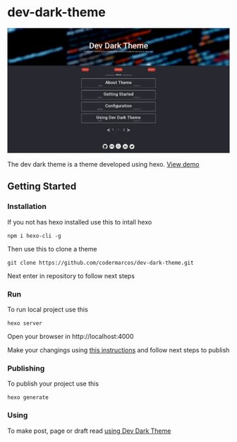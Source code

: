 # dev-dark-theme
![Screenshot](https://raw.githubusercontent.com/codermarcos/dev-dark-theme/assets/Dev-Dark-Theme.png)

The dev dark theme is a theme developed using hexo. [View demo](http://dev-dark-theme.codermarcos.com/)

## Getting Started

### Installation
If you not has hexo installed use this to intall hexo
```shell
npm i hexo-cli -g 
```
Then use this to clone a theme 
```shell
git clone https://github.com/codermarcos/dev-dark-theme.git
```
Next enter in repository to follow next steps

### Run
To run local project use this
```shell
hexo server
```
Open your browser in http://localhost:4000

Make your changings using [this instructions](http://dev-dark-theme.codermarcos.com/pt/Settings/Configuration/) and follow next steps to publish

### Publishing
To publish your project use this
```shell
hexo generate 
```

### Using
To make post, page or draft read [using Dev Dark Theme](http://dev-dark-theme.codermarcos.com/pt/HowTo/Using-Dev-Dark-Theme/)
